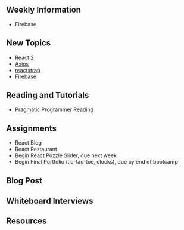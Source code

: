 ## Weekly Information

- Firebase

## New Topics

- [React 2](https://docs.google.com/presentation/d/1WwqFpxMVmtjzEzh-Dhk7bpVyQaRiVGREKuhZKKi58lQ/edit#slide=id.g40f7a73a3c_0_0)
- [Axios]()
- [reactstrap]()
- [Firebase]()

## Reading and Tutorials

- Pragmatic Programmer Reading

## Assignments

- React Blog
- React Restaurant
- Begin React Puzzle Slider, due next week
- Begin Final Portfolio (tic-tac-toe, clocks), due by end of bootcamp

## Blog Post

## Whiteboard Interviews

## Resources
